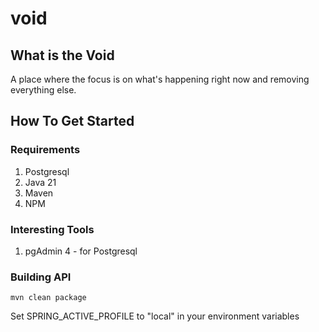 # void

## What is the Void

A place where the focus is on what's happening right now and removing everything else.

## How To Get Started

### Requirements

1. Postgresql
2. Java 21
3. Maven
4. NPM

### Interesting Tools

1. pgAdmin 4 - for Postgresql


### Building API

```mvn clean package```

Set SPRING_ACTIVE_PROFILE to "local" in your environment variables